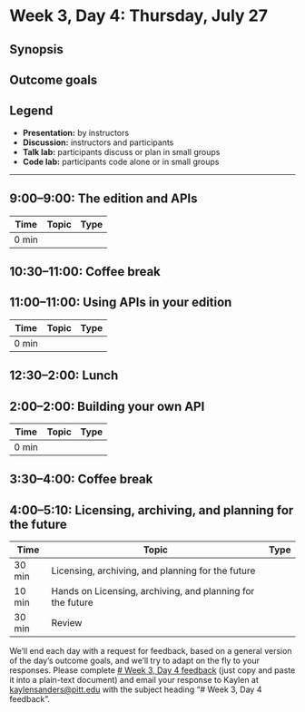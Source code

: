 # Week 3, Day 4: Thursday, July 27
## Synopsis



## Outcome goals
## Legend

* **Presentation:** by instructors
* **Discussion:** instructors and participants
* **Talk lab:** participants discuss or plan in small groups
* **Code lab:** participants code alone or in small groups

* * *
## 9:00–9:00: The edition and APIs

Time | Topic | Type
---- | ---- | ---- 
0 min |  | 

## 10:30–11:00: Coffee break

## 11:00–11:00: Using APIs in your edition

Time | Topic | Type
---- | ---- | ---- 
0 min |  | 

## 12:30–2:00: Lunch

## 2:00–2:00: Building your own API

Time | Topic | Type
---- | ---- | ---- 
0 min |  | 

## 3:30–4:00: Coffee break

## 4:00–5:10: Licensing, archiving, and planning for the future

Time | Topic | Type
---- | ---- | ---- 
30 min | Licensing, archiving, and planning for the future | 
10 min | Hands on Licensing, archiving, and planning for the future | 
30 min | Review | 

We’ll end each day with a request for feedback, based on a general version of the day’s outcome goals, and we’ll try to adapt on the fly to your responses. Please complete [# Week 3, Day 4 feedback](week_3_day_4_feedback.md) (just copy and paste it into a plain-text document) and email your response to Kaylen at [kaylensanders@pitt.edu](mailto:kaylensanders@pitt.edu) with the subject heading “# Week 3, Day 4 feedback”.